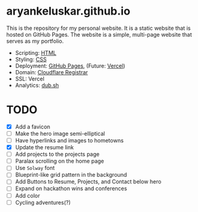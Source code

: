 # aryankeluskar.github.io

This is the repository for my personal website. It is a static website that is hosted on GitHub Pages. The website is a simple, multi-page website that serves as my portfolio.

- Scripting: [HTML](https://developer.mozilla.org/en-US/docs/Web/HTML)
- Styling: [CSS](https://developer.mozilla.org/en-US/docs/Web/CSS)
- Deployment: [GitHub Pages](https://pages.github.com/), (Future: [Vercel](https://vercel.com))
- Domain: [Cloudflare Registrar](https://www.cloudflare.com/products/registrar/)
- SSL: Vercel
- Analytics: [dub.sh](https://dub.sh)

# TODO

- [x] Add a favicon
- [ ] Make the hero image semi-elliptical
- [ ] Have hyperlinks and images to hometowns
- [x] Update the resume link
- [ ] Add projects to the projects page
- [ ] Paralax scrolling on the home page
- [ ] Use `Solway` font
- [ ] Blueprint-like grid pattern in the background
- [ ] Add Buttons to Resume, Projects, and Contact below hero
- [ ] Expand on hackathon wins and conferences
- [ ] Add color
- [ ] Cycling adventures(?)